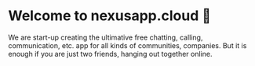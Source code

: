# Welcome to nexusapp.cloud 👋

We are start-up creating the ultimative free chatting, calling, communication, etc. app for all kinds of communities, companies. But it is enough if you are just two friends, hanging out together online.
